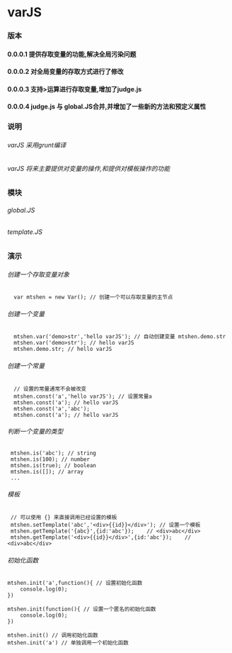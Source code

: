 # varJS

### 版本
#### 0.0.0.1 提供存取变量的功能,解决全局污染问题
#### 0.0.0.2 对全局变量的存取方式进行了修改
#### 0.0.0.3 支持>运算进行存取变量,增加了judge.js
#### 0.0.0.4 judge.js 与 global.JS合并,并增加了一些新的方法和预定义属性

### 说明
######  varJS 采用grunt编译
######  varJS 将来主要提供对变量的操作,和提供对模板操作的功能

### 模块
######  global.JS
######  template.JS

### 演示
###### 创建一个存取变量对象
```
  var mtshen = new Var(); // 创建一个可以存取变量的主节点
```

###### 创建一个变量
```
  mtshen.var('demo>str','hello varJS'); // 自动创建变量 mtshen.demo.str
  mtshen.var('demo>str'); // hello varJS
  mtshen.demo.str; // hello varJS
```

###### 创建一个常量
```
  // 设置的常量通常不会被改变
  mtshen.const('a','hello varJS'); // 设置常量a
  mtshen.const('a'); // hello varJS
  mtshen.const('a','abc'); 
  mtshen.const('a'); // hello varJS
```

###### 判断一个变量的类型
```
 mtshen.is('abc'); // string
 mtshen.is(100); // number
 mtshen.is(true); // boolean
 mtshen.is([]); // array
 ...
```

###### 模板
```
 // 可以使用 {} 来直接调用已经设置的模板
 mtshen.setTemplate('abc','<div>{{id}}</div>');	// 设置一个模板
 mtshen.getTemplate('{abc}',{id:'abc'});	// <div>abc</div>
 mtshen.getTemplate('<div>{{id}}</div>',{id:'abc'});	// <div>abc</div>
```

###### 初始化函数
```
mtshen.init('a',function(){	// 设置初始化函数
	console.log(0);
})

mtshen.init(function(){	// 设置一个匿名的初始化函数
	console.log(0);
})

mtshen.init() // 调用初始化函数
mtshen.init('a') // 单独调用一个初始化函数
```

